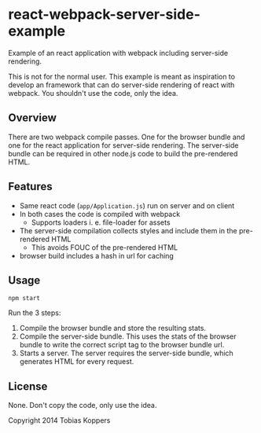 # react-webpack-server-side-example

Example of an react application with webpack including server-side rendering.

This is not for the normal user. This example is meant as inspiration to develop an framework that can do server-side rendering of react with webpack. You shouldn't use the code, only the idea.

## Overview

There are two webpack compile passes. One for the browser bundle and one for the react application for server-side rendering. The server-side bundle can be required in other node.js code to build the pre-rendered HTML.

## Features

* Same react code (`app/Application.js`) run on server and on client
* In both cases the code is compiled with webpack
  * Supports loaders i. e. file-loader for assets
* The server-side compilation collects styles and include them in the pre-rendered HTML
  * This avoids FOUC of the pre-rendered HTML
* browser build includes a hash in url for caching

## Usage

``` text
npm start
```

Run the 3 steps:

1. Compile the browser bundle and store the resulting stats.
2. Compile the server-side bundle. This uses the stats of the browser bundle to write the correct script tag to the browser bundle url.
3. Starts a server. The server requires the server-side bundle, which generates HTML for every request.

## License

None. Don't copy the code, only use the idea.

Copyright 2014 Tobias Koppers